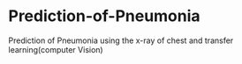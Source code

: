 # Prediction-of-Pneumonia
Prediction of Pneumonia using the x-ray of chest and transfer learning(computer Vision)
